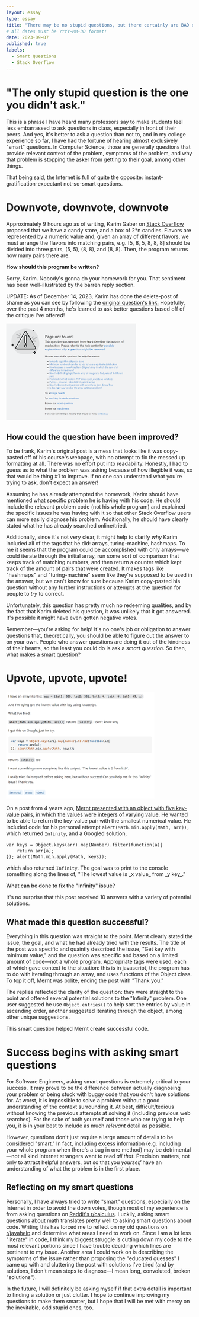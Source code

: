 ```yaml
---
layout: essay
type: essay
title: "There may be no stupid questions, but there certainly are BAD ones"
# All dates must be YYYY-MM-DD format!
date: 2023-09-07
published: true
labels:
  - Smart Questions
  - Stack Overflow
---
```


<meta name="viewport" content="width=device-width, initial-scale=1">
<link href="https://cdn.jsdelivr.net/npm/bootstrap@5.2.0/dist/css/bootstrap.min.css" rel="stylesheet">
<script src="https://cdn.jsdelivr.net/npm/bootstrap@5.2.0/dist/js/bootstrap.bundle.min.js"></script>

<body>
<div class="container">
<h1>"The only stupid question is the one you didn't ask."</h1>
<p>
This is a phrase I have heard many professors say to make students feel less embarrassed to ask questions in class, especially in front of their peers. And yes, it's better to ask a question than not to, and in my college experience so far, I have had the fortune of hearing almost exclusively "smart" questions. In Computer Science, those are generally questions that provide relevant context of the problem, symptoms of the problem, and why that problem is stopping the asker from getting to their goal, among other things. 
</p>
<p>
That being said, the Internet is full of quite the opposite: instant-gratification-expectant not-so-smart questions.
</p>

<h1>Downvote, downvote, downvote</h1>
<div class="row d-flex align-items-center justify-content-center">
<div class="col-md-7">
<p>
Approximately 9 hours ago as of writing, Karim Gaber on <a href="https://stackoverflow.com">Stack Overflow</a> proposed that we have a candy store, and a box of 2*n candies. Flavors are represented by a numeric value and, given an array of different flavors, we must arrange the flavors into matching pairs, e.g. [5, 8, 5, 8, 8, 8] should be divided into three pairs, (5, 5), (8, 8), and (8, 8). Then, the program returns how many pairs there are. 
</p>

<p style="font-weight: bold">
How should this program be written?
</p>
<p>
Sorry, Karim. Nobody's gonna do your homework for you. That sentiment has been well-illustrated by the barren reply section.
</p>

<p>UPDATE: As of December 14, 2023, Karim has done the delete-post of shame as you can see by following the <a href="https://stackoverflow.com/questions/77061160/candy-store-problem-solving-coding-challenge">original question's link.</a> Hopefully, over the past 4 months, he's learned to ask better questions based off of the critique I've offered!</p>
</div>
<div class="col">
<img class="img-thumbnail" width="350px" src="../img/KarimQuestion.png" alt="karim's deleted question"/>
</div>
</div>
<h2>How could the question have been improved?</h2>
<p>
To be frank, Karim's original post is a mess that looks like it was copy-pasted off of his course's webpage, with no attempt to fix the messed up formatting at all. There was no effort put into readability. Honestly, I had to guess as to what the problem was asking because of how illegible it was, so that would be thing #1 to improve. If no one can understand what you're trying to ask, don't expect an answer!
</p>
<p>
Assuming he has already attempted the homework, Karim should have mentioned what specific problem he is having with his code. He should include the relevant problem code (not his whole program) and explained the specific issues he was having with it so that other Stack Overflow users can more easily diagnose his problem. Additionally, he should have clearly stated what he has already searched online/tried.
</p>
<p>
Additionally, since it's not very clear, it might help to clarify <em>why</em> Karim included all of the tags that he did: arrays, turing-machine, hashmaps. To me it seems that the program could be accomplished with only arrays—we could iterate through the initial array, run some sort of comparison that keeps track of matching numbers, and then return a counter which kept track of the amount of pairs that were created. It makes tags like "hashmaps" and "turing-machine" seem like they're supposed to be used in the answer, but we can't know for sure because Karim copy-pasted his question without any further instructions or attempts at the question for people to <em>try</em> to correct.
</p>
<p>
Unfortunately, this question has pretty much no redeeming qualities, and by the fact that Karim deleted his question, it was unlikely that it got answered. It's possible it might have even gotten negative votes.
</p>
<p>
Remember—you're asking for help! It's no one's job or obligation to answer questions that, theoretically, you should be able to figure out the answer to on your own. People who answer questions are doing it out of the kindness of their hearts, so the least you could do is ask a <em>smart question</em>. So then, what makes a smart question?
</p>
<div>
<h1>Upvote, upvote, upvote!</h1>
<div class="row d-flex justify-content-center align-items-center">
<div class="col">
<img class="img-thumbnail" width="400px" src="../img/MerntQuestion.png" alt="MerntQuestion"/>
</div>
<div class="col">
<p>
On a post from 4 years ago, <a href="https://stackoverflow.com/questions/55332453/get-key-with-minimum-value"> Mernt presented with an object with five key-value pairs, in which the values were integers of varying value.</a> He wanted to be able to return the key-value pair with the smallest numerical value. He included code for his personal attempt 
<code>alert(Math.min.apply(Math, arr));</code>
which returned <code>Infinity</code>, and a Googled solution,
</p>
<pre>
<code>var keys = Object.keys(arr).map(Number).filter(function(a){
    return arr[a];
}); alert(Math.min.apply(Math, keys));</code>
</pre>
<p>
which also returned <code>Infinity</code>. The goal was to print to the console something along the lines of, "The lowest value is _x value_ from _y key_."
</p>

<p style="font-weight: 500">What can be done to fix the "Infinity" issue?</p>

It's no surprise that this post received 10 answers with a variety of potential solutions.
</div>
</div>
<div>
</div>
<h2>What made this question successful?</h2>
<p>
Everything in this question was straight to the point. Mernt clearly stated the issue, the goal, and what he had already tried with the results. The title of the post was specific and quaintly described the issue, "Get key with minimum value," and the question was specific and based on a limited amount of code—not a whole program. Appropriate tags were used, each of which gave context to the situation: this is in javascript, the program has to do with iterating through an array, and uses functions of the Object class. To top it off, Mernt was polite, ending the post with "Thank you."
</p>
<p>
The replies reflected the clarity of the question: they were straight to the point and offered several potential solutions to the "Infinity" problem. One user suggested he use <code>Object.entries()</code> to help sort the entries by value in ascending order, another suggested iterating through the object, among other unique suggestions.
</p>
<p>
This smart question helped Mernt create successful code.
</p>
</div>
<h1>Success begins with asking smart questions</h1>
<p>
For Software Engineers, asking smart questions is extremely critical to your success. It may prove to be the difference between actually diagnosing your problem or being stuck with buggy code that you don't have solutions for. At worst, it is impossible to solve a problem without a good understanding of the context surrounding it. At best, difficult/tedious without knowing the previous attempts at solving it (including previous web searches). For the sake of both yourself and those who are trying to help you, it is in your best to include as much <em>relevant</em> detail as possible.
</p>
<p>
However, questions don't just require a large amount of details to be considered "smart." In fact, including excess information (e.g. including your whole program when there's a bug in one method) may be detrimental—not all kind Internet strangers want to read <em>all that</em>. Precision matters, not only to attract helpful answers, but so that you <em>yourself</em> have an understanding of what the problem is in the first place.
</p>

<h2>Reflecting on my smart questions</h2>
<p>
Personally, I have always tried to write "smart" questions, especially on the Internet in order to avoid the down votes, though most of my experience is from asking questions on <a href="https://www.reddit.com/r/calculus/">Reddit's r/calculus</a>. Luckily, asking smart questions about math translates pretty well to asking smart questions about code. Writing this has forced me to reflect on my old questions on <a href="https://www.reddit.com/r/javahelp/">r/javahelp</a> and determine what areas I need to work on. Since I am a lot less "literate" in code, I think my biggest struggle is cutting down my code to the most relevant portions since I have trouble deciding which lines are pertinent to my issue. Another area I could work on is describing the symptoms of the issue rather than proposing the "educated guesses" I came up with and cluttering the post with solutions I've tried (and by solutions, I don't mean steps to diagnose—I mean long, convoluted, broken "solutions").
</p>
<p>
In the future, I will definitely be asking myself if that extra detail is important to finding a solution or just clutter. I hope to continue improving my questions to make them smarter, but I hope that I will be met with mercy on the inevitable, odd stupid ones, too.
</p>
</div>
</body>